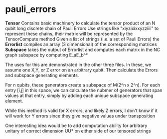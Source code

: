 # pauli_errors




**Tensor** Contains basic machinery to calculate the tensor product of an N qubit long discrete chain of Pauli Errors
Use strings like "xiyzixixxyzziiii" to represent these chains, their matrix will be represented by the TensorCompute method
Given a list of strings (i.e. a set of Pauli Errors) the **Errorlist** compiles an array (3 dimensional) of the corresponding matrices
**Subspace** takes the output of Errorlist and computes each matrix in the NC graph subspace by computing E_aE_b^* 

The uses for this are demonstrated in the other three files. In these, we assume one X,Y, or Z error on an arbitrary qubit. Then calculate the Errors and subspace generating elements. 

For n qubits, these generators create a subspace of M(2^n x 2^n). For each entry [i,j] in this space, we can calculate the nubmer of generators that span values at that entry, simply by adding each unique subspace generating element. 

While this method is valid for X errors, and likely Z errors, I don't know if it will work for Y errors since they give negative values under transposition

One interesting idea would be to add computation ability for arbitrary unitary of correct dimension U<xiyiixz>U* on either side of our tensored strings
